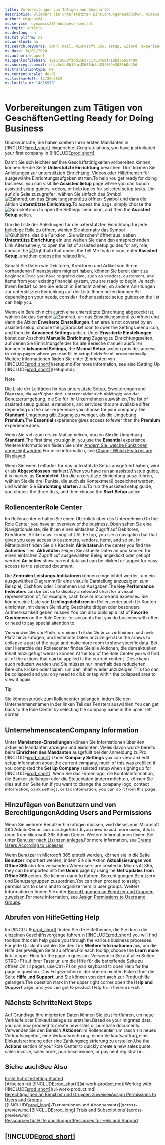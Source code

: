 ```yaml
---
title: Vorbereitungen zum Tätigen von Geschäften
description: Gliedert die unterstützten Einrichtungshandbücher, Videos, Hilfethemen, Seiten, die sie verwenden, um Business Central zu nutzen.
author: edupont04
ms.service: dynamics365-business-central
ms.topic: article
ms.devlang: na
ms.tgt_pltfrm: na
ms.workload: na
ms.search.keywords: SMTP, mail, Microsoft 365, setup, wizard, experience
ms.date: 10/01/2020
ms.author: edupont
ms.openlocfilehash: 188672083fabd15bc7c1758459fc1ebd7b65a409
ms.sourcegitcommit: edac6cbb8b19ac426f8dcbc83f0f9e308fb0d45d
ms.translationtype: HT
ms.contentlocale: de-DE
ms.lasthandoff: 12/29/2020
ms.locfileid: "4816979"
---
```

# <a name="getting-ready-for-doing-business"></a><span data-ttu-id="05f3a-103">Vorbereitungen zum Tätigen von Geschäften</span><span class="sxs-lookup"><span data-stu-id="05f3a-103">Getting Ready for Doing Business</span></span>

<span data-ttu-id="05f3a-104">Glückwünsche, Sie haben soeben Ihren ersten Mandanten in [!INCLUDE[prod_short](includes/prod_short.md)]  eingerichtet.</span><span class="sxs-lookup"><span data-stu-id="05f3a-104">Congratulations, you have just initiated your first company in [!INCLUDE[prod_short](includes/prod_short.md)].</span></span>

<span data-ttu-id="05f3a-105">Damit Sie sich leichter auf Ihre Geschäftstätigkeiten vorbereiten können, können Sie die Seite **Unterstützte Einrichtung** besuchen. Dort können Sie Anleitungen zur unterstützten Einrichtung, Videos oder Hilfethemen für ausgewählte Einrichtungsaufgaben starten.</span><span class="sxs-lookup"><span data-stu-id="05f3a-105">To help you get ready for doing business, you can visit the **Assisted Setup** page where you can launch assisted setup guides, videos, or help topics for selected setup tasks.</span></span> <span data-ttu-id="05f3a-106">Um auf die Seite zuzugreifen, wählen Sie einfach das Symbol ![Zahnrad, um das Einstellungsmenü zu öffnen](media/ui-experience/settings_icon_small.png)-Symbol und dann die Aktion **Unterstützte Einrichtung**.</span><span class="sxs-lookup"><span data-stu-id="05f3a-106">To access the page, simply choose the ![Sprocket icon to open the Settings menu](media/ui-experience/settings_icon_small.png) icon, and then the **Assisted Setup** action.</span></span>

<span data-ttu-id="05f3a-107">Um die Liste der Anleitungen für die unterstützten Einrichtung für jede beliebige Rolle zu öffnen, wählen Sie alternativ das Symbol ![Glühbirne, das die Funktion „Sie wünschen“ öffnet](media/ui-search/search_small.png "Was möchten Sie tun?") aus, geben **Unterstütze Einrichtung** ein und wählen Sie dann den entsprechenden Link.</span><span class="sxs-lookup"><span data-stu-id="05f3a-107">Alternatively, to open the list of assisted setup guides for any role, choose the ![Lightbulb that opens the Tell Me feature](media/ui-search/search_small.png "Tell me what you want to do") icon, enter **Assisted Setup**, and then choose the related link.</span></span>

<span data-ttu-id="05f3a-108">Sobald Sie Daten wie Debitoren, Kreditoren und Artikel von Ihrem vorhandenen Finanzsystem migriert haben, können Sie bereit damit zu beginnen.</span><span class="sxs-lookup"><span data-stu-id="05f3a-108">Once you have migrated data, such as vendors, customers, and items from your existing financial system, you are ready to begin.</span></span> <span data-ttu-id="05f3a-109">Je nach Ihrem Bedarf sollten Sie jedoch in Betracht ziehen, ob andere Anleitungen zur unterstützten Einrichtung auf der Liste Ihnen helfen können.</span><span class="sxs-lookup"><span data-stu-id="05f3a-109">But depending on your needs, consider if other assisted setup guides on the list can help you.</span></span>

<span data-ttu-id="05f3a-110">Wenn ein Bereich nicht durch eine unterstützte Einrichtung abgedeckt ist, wählen Sie das Symbol ![Zahnrad, um das Einstellungsmenü zu öffnen](media/ui-experience/settings_icon_small.png) und dann die Aktion **Erweiterte Einstellungen**.</span><span class="sxs-lookup"><span data-stu-id="05f3a-110">If an area is not covered by an assisted setup, choose the ![Sprocket icon to open the Settings menu](media/ui-experience/settings_icon_small.png) icon, and then the **Advanced Settings** action.</span></span> <span data-ttu-id="05f3a-111">Unter **Erweiterte Einstellungen** bietet der Abschnitt **Manuelle Einrichtung** Zugang zu Einrichtungsseiten, auf denen Sie Einrichtungsfelder für alle Bereiche manuell ausfüllen können.</span><span class="sxs-lookup"><span data-stu-id="05f3a-111">In **Advanced Settings**, the **Manual Setup** section provides access to setup pages where you can fill in setup fields for all areas manually.</span></span> <span data-ttu-id="05f3a-112">Weitere Informationen finden Sie unter [Einrichten von [!INCLUDE[prod_short](includes/prod_short.md)]](setup.md)</span><span class="sxs-lookup"><span data-stu-id="05f3a-112">For more information, see also [Setting Up [!INCLUDE[prod_short](includes/prod_short.md)]](setup.md).</span></span>

> [!NOTE]  
> <span data-ttu-id="05f3a-113">Die Liste der Leitfäden für das unterstützte Setup, Erweiterungen und Diensten, die verfügbar sind, unterscheidet sich abhängig von der Benutzerumgebung, die Sie für Ihr Unternehmen auswählen.</span><span class="sxs-lookup"><span data-stu-id="05f3a-113">The list of assisted setup guides, extensions, and services that are available differ depending on the user experience you choose for your company.</span></span> <span data-ttu-id="05f3a-114">Die **Standard** Umgebung gibt Zugang zu weniger, als die Umgebung **Premium**.</span><span class="sxs-lookup"><span data-stu-id="05f3a-114">The **Essential** experience gives access to fewer than the **Premium** experience does.</span></span>
>
> <span data-ttu-id="05f3a-115">Wenn Sie sich zum ersten Mal anmelden, nutzen Sie die Umgebung **Standard**.</span><span class="sxs-lookup"><span data-stu-id="05f3a-115">The first time you sign in, you use the **Essential** experience.</span></span> <span data-ttu-id="05f3a-116">Weitere Informationen finden Sie unter [Ändern Sie, welche Funktionen angezeigt werden](ui-experiences.md).</span><span class="sxs-lookup"><span data-stu-id="05f3a-116">For more information, see [Change Which Features are Displayed](ui-experiences.md).</span></span>

<span data-ttu-id="05f3a-117">Wenn Sie einen Leitfaden für das unterstützte Setup ausgeführt haben, wird er als **Abgeschlossen** markiert.</span><span class="sxs-lookup"><span data-stu-id="05f3a-117">When you have run an assisted setup guide, it is marked as **Completed**.</span></span> <span data-ttu-id="05f3a-118">Um die unterstützte Einrichtung auszuführen, wählen Sie die drei Punkte, die auch als Kontextmenü bezeichnet werden, und wählen Sie **Einrichtung starten** aus.</span><span class="sxs-lookup"><span data-stu-id="05f3a-118">To run the assisted setup guide, you choose the three dots, and then choose the **Start Setup** action.</span></span>

## <a name="role-center"></a><span data-ttu-id="05f3a-119">Rollencenter</span><span class="sxs-lookup"><span data-stu-id="05f3a-119">Role Center</span></span>

<span data-ttu-id="05f3a-120">Im Rollencenter erhalten Sie einen Überblick über das Unternehmen.</span><span class="sxs-lookup"><span data-stu-id="05f3a-120">On the Role Center, you have an overview of the business.</span></span> <span data-ttu-id="05f3a-121">Oben sehen Sie eine Navigationsleiste, die Ihnen einen einfachen Zugriff auf Debitoren, Kreditoren, Artikel usw. ermöglicht.</span><span class="sxs-lookup"><span data-stu-id="05f3a-121">At the top, you see a navigation bar that gives you easy access to customers, vendors, items, and so on.</span></span> <span data-ttu-id="05f3a-122">Im Mittelpunkt finden Sie die Kacheln **Aktivitäten**.</span><span class="sxs-lookup"><span data-stu-id="05f3a-122">In the center you find the **Activities** tiles.</span></span> <span data-ttu-id="05f3a-123">**Aktivitäten** zeigen Sie aktuelle Daten an und können für einen einfachen Zugriff auf ausgewählten Beleg angeklickt oder getippt werden.</span><span class="sxs-lookup"><span data-stu-id="05f3a-123">**Activities** show current data and can be clicked or tapped for easy access to the selected document.</span></span>

<span data-ttu-id="05f3a-124">Die **Zentralen Leistungs-Indikatoren** können eingerichtet werden, um ein ausgewähltes Diagramm für eine visuelle Darstellung anzuzeigen, zum Beispiel, Cashflow oder Einnahmen und Ausgaben.</span><span class="sxs-lookup"><span data-stu-id="05f3a-124">The **Key Performance Indicators** can be set up to display a selected chart for a visual representation of, for example, cash flow or income and expenses.</span></span> <span data-ttu-id="05f3a-125">Sie können eine Liste von **Lieblingsdebitoren** im Rollencenter auch für Konten einrichten, mit denen Sie häufig Geschäfte tätigen oder besondere Aufmerksamkeit geben müssen.</span><span class="sxs-lookup"><span data-stu-id="05f3a-125">You can also build up a list of **Favorite Customers** on the Role Center for accounts that you do business with often or need to pay special attention to.</span></span>

<span data-ttu-id="05f3a-126">Verwenden Sie die Pfeile, um einen Teil der Seite zu verkleinern und mehr Platz hinzuzufügen, um bestimmte Daten anzuzeigen.</span><span class="sxs-lookup"><span data-stu-id="05f3a-126">Use the arrows to collapse a part of the page and make more room to show specific data.</span></span> <span data-ttu-id="05f3a-127">Bei der Hierarchie des Rollencenter finden Sie alle Aktionen, die dem aktuellen Inhalt hinzugefügt werden können.</span><span class="sxs-lookup"><span data-stu-id="05f3a-127">At the top of the Role Center you will find all of the actions that can be applied to the current content.</span></span> <span data-ttu-id="05f3a-128">Diese kann auch reduziert werden und Sie müssen nur innerhalb des reduzierten Bereichs klicken oder tippen, um den Inhalt wieder anzuzeigen.</span><span class="sxs-lookup"><span data-stu-id="05f3a-128">This too can be collapsed and you only need to click or tap within the collapsed area to view it again.</span></span>

> [!TIP]  
> <span data-ttu-id="05f3a-129">Sie können zurück zum Rollencenter gelangen, indem Sie den Unternehmensnamen in der linken Teil des Fensters auswählen.</span><span class="sxs-lookup"><span data-stu-id="05f3a-129">You can get back to the Role Center by selecting the company name in the upper left corner.</span></span>

## <a name="company-information"></a><span data-ttu-id="05f3a-130">Unternehmensdaten</span><span class="sxs-lookup"><span data-stu-id="05f3a-130">Company Information</span></span>

<span data-ttu-id="05f3a-131">Unter **Mandanten-Einstellungen** können Sie Informationen über den aktuellen Mandanten anzeigen und einrichten. Vieles davon wurde bereits beim **Einrichten des Mandanten** ausgefüllt bei der Anmeldung zu Pro [!INCLUDE[prod_short](includes/prod_short.md)].</span><span class="sxs-lookup"><span data-stu-id="05f3a-131">Under **Company Settings** you can view and edit setup information about the current company, much of this was prefilled if you completed the **Set Up Company** assisted setup when signing up for [!INCLUDE[prod_short](includes/prod_short.md)].</span></span> <span data-ttu-id="05f3a-132">Wenn Sie das Firmenlogo, die Kontaktinformation, die Bankeinstellungen oder die Steuerdaten ändern möchten, können Sie dies auf der Seite tun.</span><span class="sxs-lookup"><span data-stu-id="05f3a-132">If you want to change the company logo, contact information, bank settings, or tax information, you can do it from this page.</span></span>  

## <a name="adding-users-and-permissions"></a><span data-ttu-id="05f3a-133">Hinzufügen von Benutzern und von Berechtigungen</span><span class="sxs-lookup"><span data-stu-id="05f3a-133">Adding Users and Permissions</span></span>

<span data-ttu-id="05f3a-134">Wenn Sie mehrere Benutzer hinzufügen müssen, wird dieses vom Microsoft 365 Admin Center aus durchgeführt.</span><span class="sxs-lookup"><span data-stu-id="05f3a-134">If you need to add more users, this is done from Microsoft 365 Admin Center.</span></span> <span data-ttu-id="05f3a-135">Weitere Informationen finden Sie unter [Benutzer nach Lizenzen anlegen](ui-how-users-permissions.md).</span><span class="sxs-lookup"><span data-stu-id="05f3a-135">For more information, see [Create Users According to Licenses](ui-how-users-permissions.md).</span></span>

<span data-ttu-id="05f3a-136">Wenn Benutzer in Microsoft 365 erstellt werden, können sie in die Seite **Benutzer** importiert werden, indem Sie die Aktion **Aktualisierungen von Office 365** abrufen verwenden.</span><span class="sxs-lookup"><span data-stu-id="05f3a-136">When users are created in Microsoft 365, they can be imported into the **Users** page by using the **Get Updates from Office 365** action.</span></span> <span data-ttu-id="05f3a-137">Sie können dann fortfahren, Berechtigungen Benutzern und Benutzergruppen zuzuordnen.</span><span class="sxs-lookup"><span data-stu-id="05f3a-137">You can then proceed to assign permissions to users and to organize them in user groups.</span></span> <span data-ttu-id="05f3a-138">Weitere Informationen finden Sie unter [Berechtigungen an Benutzer und Gruppen zuweisen](ui-define-granular-permissions.md).</span><span class="sxs-lookup"><span data-stu-id="05f3a-138">For more information, see [Assign Permissions to Users and Groups](ui-define-granular-permissions.md).</span></span>  

## <a name="getting-help"></a><span data-ttu-id="05f3a-139">Abrufen von Hilfe</span><span class="sxs-lookup"><span data-stu-id="05f3a-139">Getting Help</span></span>

<span data-ttu-id="05f3a-140">Im [!INCLUDE[prod_short](includes/prod_short.md)] finden Sie die Hilfethemen, die Sie durch die einzelnen Geschäftsvorgänge führen.</span><span class="sxs-lookup"><span data-stu-id="05f3a-140">In [!INCLUDE[prod_short](includes/prod_short.md)] you will find tooltips that can help guide you through the various business processes.</span></span> <span data-ttu-id="05f3a-141">Für jede Quickinfo wählen Sie den Link **Weitere Informationen** aus, um die Hilfe der jeweiligen Seite zu öffnen.</span><span class="sxs-lookup"><span data-stu-id="05f3a-141">For each tooltip, choose the **Learn more** link to open Help for the page in question.</span></span> <span data-ttu-id="05f3a-142">Verwenden Sie auf allen Seiten STRG+F1 auf Ihrer Tastatur, um die Hilfe für die betreffende Seite zu öffnen.</span><span class="sxs-lookup"><span data-stu-id="05f3a-142">On all pages, use Ctrl+F1 on your keyboard to open Help for the page in question.</span></span> <span data-ttu-id="05f3a-143">Das Fragezeichen in der oberen rechten Ecke öffnet die Seite **Hilfe und Support**, und Sie können von dort auch zur Produkthilfe gelangen.</span><span class="sxs-lookup"><span data-stu-id="05f3a-143">The question mark in the upper right corner open the **Help and Support** page, and you can get to product Help from there as well.</span></span>

## <a name="next-steps"></a><span data-ttu-id="05f3a-144">Nächste Schritte</span><span class="sxs-lookup"><span data-stu-id="05f3a-144">Next Steps</span></span>

<span data-ttu-id="05f3a-145">Auf Grundlage Ihre migrierten Daten können Sie jetzt fortfahren, um neue Verkäufe oder Einkaufsbelege zu erstellen.</span><span class="sxs-lookup"><span data-stu-id="05f3a-145">Based on your migrated data, you can now proceed to create new sales or purchase documents.</span></span> <span data-ttu-id="05f3a-146">Verwenden Sie den Bereich **Aktionen** im Rollencenter, um rasch ein neues Verkaufsangebot, eine Verkaufsrechnung, einen Verkaufsauftrag, eine Einkaufsrechnung oder eine Zahlungsregistrierung zu erstellen.</span><span class="sxs-lookup"><span data-stu-id="05f3a-146">Use the **Actions** section of your Role Center to quickly create a new sales quote, sales invoice, sales order, purchase invoice, or payment registration.</span></span>

## <a name="see-also"></a><span data-ttu-id="05f3a-147">Siehe auch</span><span class="sxs-lookup"><span data-stu-id="05f3a-147">See Also</span></span>

[<span data-ttu-id="05f3a-148">Erste Schritte</span><span class="sxs-lookup"><span data-stu-id="05f3a-148">Getting Started</span></span>](product-get-started.md)  
<span data-ttu-id="05f3a-149">[Arbeiten mit [!INCLUDE[prod_short](includes/prod_short.md)]](ui-work-product.md)</span><span class="sxs-lookup"><span data-stu-id="05f3a-149">[Working with [!INCLUDE[prod_short](includes/prod_short.md)]](ui-work-product.md)</span></span>  
[<span data-ttu-id="05f3a-150">Berechtigungen an Benutzer und Gruppen zuweisen</span><span class="sxs-lookup"><span data-stu-id="05f3a-150">Assign Permissions to Users and Groups</span></span>](ui-define-granular-permissions.md)  
<span data-ttu-id="05f3a-151">[[!INCLUDE[prod_long](includes/prod_long.md)]-Testversionen und Abonnements](across-preview.md)</span><span class="sxs-lookup"><span data-stu-id="05f3a-151">[[!INCLUDE[prod_long](includes/prod_long.md)] Trials and Subscriptions](across-preview.md)</span></span>  
[<span data-ttu-id="05f3a-152">Ressourcen für Hilfe und Support</span><span class="sxs-lookup"><span data-stu-id="05f3a-152">Resources for Help and Support</span></span>](product-help-and-support.md)  

## [!INCLUDE[prod_short](includes/free_trial_md.md)]  
